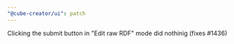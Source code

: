 ```yaml
---
"@cube-creator/ui": patch
---
```


Clicking the submit button in "Edit raw RDF" mode did nothinig (fixes #1436)
